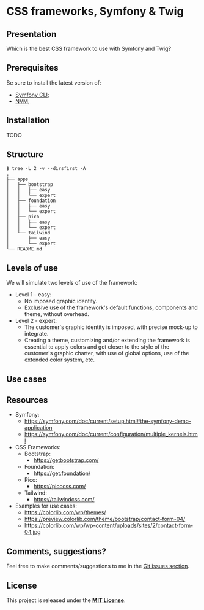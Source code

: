 # CSS frameworks, Symfony & Twig

## Presentation

Which is the best CSS framework to use with Symfony and Twig?

## Prerequisites

Be sure to install the latest version of:

- [Symfony CLI](https://symfony.com/download);
- [NVM](https://github.com/nvm-sh/nvm);

## Installation

TODO

## Structure

```shell
$ tree -L 2 -v --dirsfirst -A
.
├── apps
│   ├── bootstrap
│   │   ├── easy
│   │   └── expert
│   ├── foundation
│   │   ├── easy
│   │   └── expert
│   ├── pico
│   │   ├── easy
│   │   └── expert
│   └── tailwind
│       ├── easy
│       └── expert
└── README.md
```

## Levels of use

We will simulate two levels of use of the framework:

- Level 1 - easy:
    - No imposed graphic identity.
    - Exclusive use of the framework's default functions, components and theme, without overhead.
- Level 2 - expert:
    - The customer's graphic identity is imposed, with precise mock-up to integrate.
    - Creating a theme, customizing and/or extending the framework is essential to apply colors and get closer to the style of the customer's graphic charter, with use of global options, use of the extended color system, etc.

## Use cases

## Resources

- Symfony:
    - https://symfony.com/doc/current/setup.html#the-symfony-demo-application
    - https://symfony.com/doc/current/configuration/multiple_kernels.html
- CSS Frameworks:
    - Bootstrap:
        - https://getbootstrap.com/
    - Foundation:
        - https://get.foundation/
    - Pico:
        - https://picocss.com/
    - Tailwind:
        - https://tailwindcss.com/
- Examples for use cases:
    - https://colorlib.com/wp/themes/
    - https://preview.colorlib.com/theme/bootstrap/contact-form-04/
    - https://colorlib.com/wp/wp-content/uploads/sites/2/contact-form-04.jpg

## Comments, suggestions?

Feel free to make comments/suggestions to me in the [Git issues section](https://github.com/jprivet-dev/css-framework-symfony/issues).

## License

This project is released under the [**MIT License**](https://github.com/jprivet-dev/css-framework-symfony/blob/main/LICENSE).
